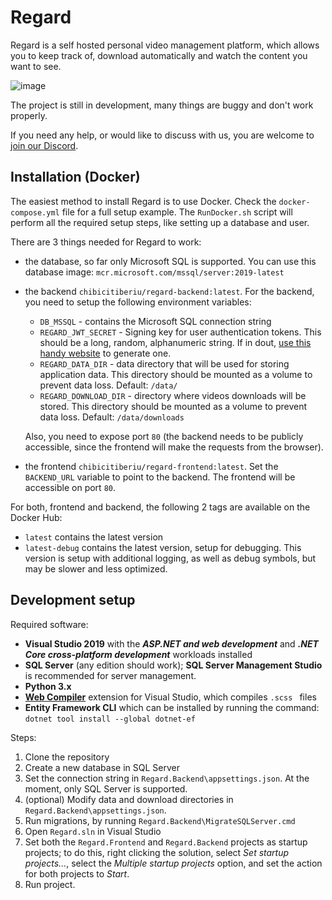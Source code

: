 # Regard

Regard is a self hosted personal video management platform, which allows you to keep track of, download automatically and watch the content you want to see.

![image](https://user-images.githubusercontent.com/5184913/116914401-5c8dec00-ac53-11eb-8233-a5fa6ba0f061.png)

The project is still in development, many things are buggy and don't work properly.

If you need any help, or would like to discuss with us, you are welcome to [join our Discord](https://discord.gg/mZgjdXEfY6).

## Installation (Docker)

The easiest method to install Regard is to use Docker. Check the `docker-compose.yml` file for a full setup example. The `RunDocker.sh` script will perform all the required setup steps, like setting up a database and user.

There are 3 things needed for Regard to work:

- the database, so far only Microsoft SQL is supported. You can use this database image: `mcr.microsoft.com/mssql/server:2019-latest`

- the backend `chibicitiberiu/regard-backend:latest`. For the backend, you need to setup the following environment variables:

  - `DB_MSSQL` - contains the Microsoft SQL connection string
  - `REGARD_JWT_SECRET` - Signing key for user authentication tokens. This should be a long, random, alphanumeric string. If in dout, [use this handy website](https://www.grc.com/passwords.htm) to generate one.
  - `REGARD_DATA_DIR` - data directory that will be used for storing application data. This directory should be mounted as a volume to prevent data loss. Default: `/data/`
  - `REGARD_DOWNLOAD_DIR` - directory where videos downloads will be stored. This directory should be mounted as a volume to prevent data loss. Default: `/data/downloads` 

  Also, you need to expose port `80` (the backend needs to be publicly accessible, since the frontend will make the requests from the browser).

- the frontend `chibicitiberiu/regard-frontend:latest`. Set the `BACKEND_URL` variable to point to the backend. The frontend will be accessible on port `80`.

For both, frontend and backend, the following 2 tags are available on the Docker Hub:

* `latest` contains the latest version
* `latest-debug` contains the latest version, setup for debugging. This version is setup with additional logging, as well as debug symbols, but may be slower and less optimized.

## Development setup

Required software:

* **Visual Studio 2019** with the ***ASP.NET and web development*** and ***.NET Core cross-platform development*** workloads installed
* **SQL Server** (any edition should work); **SQL Server Management Studio** is recommended for server management.
* **Python 3.x**
* [**Web Compiler**](https://marketplace.visualstudio.com/items?itemName=MadsKristensen.WebCompiler) extension for Visual Studio, which compiles `.scss ` files
* **Entity Framework CLI** which can be installed by running the command: `dotnet tool install --global dotnet-ef`

Steps:

1. Clone the repository
2. Create a new database in SQL Server
3. Set the connection string in `Regard.Backend\appsettings.json`. At the moment, only SQL Server is supported.
4. (optional) Modify data and download directories in `Regard.Backend\appsettings.json`.
5. Run migrations, by running `Regard.Backend\MigrateSQLServer.cmd`
6. Open `Regard.sln` in Visual Studio
7. Set both the `Regard.Frontend` and `Regard.Backend` projects as startup projects; to do this, right clicking the solution, select *Set startup projects...*, select the *Multiple startup projects* option, and set the action for both projects to *Start*.
8. Run project.

